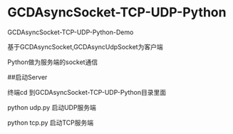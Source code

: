 # GCDAsyncSocket-TCP-UDP-Python
GCDAsyncSocket-TCP-UDP-Python-Demo

基于GCDAsyncSocket,GCDAsyncUdpSocket为客户端

Python做为服务端的socket通信

##启动Server

终端cd 到GCDAsyncSocket-TCP-UDP-Python目录里面

python udp.py 启动UDP服务端

python tcp.py 启动TCP服务端

